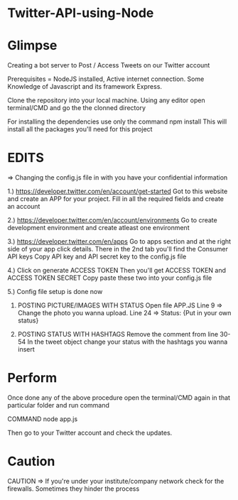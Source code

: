 # Twitter-API-using-Node

# Glimpse 
  Creating a bot server to Post / Access Tweets on our Twitter account

  Prerequisites = NodeJS installed, Active internet connection.
                  Some Knowledge of Javascript and its framework Express.
                
Clone the repository into your local machine.
Using any editor open terminal/CMD and go the the clonned directory
 
For installing the dependencies use only the command
npm install
This will install all the packages you'll need for this project

# EDITS

=> Changing the config.js file in with you have your confidential information

1.)   https://developer.twitter.com/en/account/get-started
      Got to this website and create an APP for your project. Fill in all the required fields and create an account
      
2.)   https://developer.twitter.com/en/account/environments
      Go to create development environment and create atleast one environment

3.)   https://developer.twitter.com/en/apps
      Go to apps section and at the right side of your app click details.
      There in the 2nd tab you'll find the Consumer API keys
      Copy API key and API secret key to the config.js file

4.)   Click on generate ACCESS TOKEN
      Then you'll get ACCESS TOKEN and ACCESS TOKEN SECRET
      Copy paste these two into your config.js file

5.)   Config file setup is done now


1. POSTING PICTURE/IMAGES WITH STATUS
      Open file APP.JS
      Line 9 => Change the photo you wanna upload.
      Line 24 => Status: {Put in your own status}


2. POSTING STATUS WITH HASHTAGS
      Remove the comment from line 30-54
      In the tweet object change your status with the hashtags you wanna insert

# Perform 
Once done any of the above procedure open the terminal/CMD again in that particular folder and run command

COMMAND
    node app.js 

Then go to your Twitter account and check the updates.

# Caution
CAUTION => If you're under your institute/company network check for the firewalls. Sometimes they hinder the process
